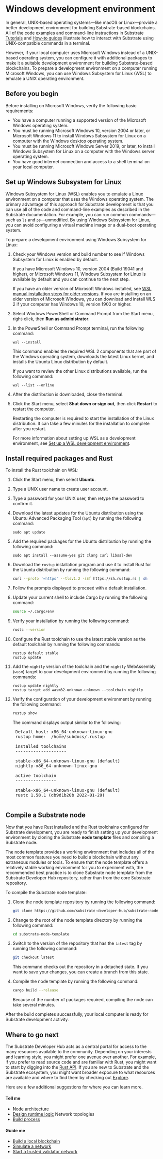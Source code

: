 # Windows development environment

In general, UNIX-based operating systems—like macOS or Linux—provide a better development environment for building Substrate-based blockchains.
All of the code examples and command-line instructions in Substrate [Tutorials](../tutorials) and [How-to guides](../reference/how-to-guides) illustrate how to interact with Substrate using UNIX-compatible commands in a terminal.

However, if your local computer uses Microsoft Windows instead of a UNIX-based operating system, you can configure it with additional packages to make it a suitable development environment for building Substrate-based blockchains.
To prepare a development environment on a computer running Microsoft Windows, you can use Windows Subsystem for Linux (WSL) to emulate a UNIX operating environment.

## Before you begin

Before installing on Microsoft Windows, verify the following basic requirements:

* You have a computer running a supported version of the Microsoft Windows operating system.
* You must be running Microsoft Windows 10, version 2004 or later, or Microsoft Windows 11 to install Windows Subsystem for Linux on a computer with the Windows desktop operating system.
* You must be running Microsoft Windows Server 2019, or later, to install Windows Subsystem for Linux on a computer with the Windows server operating system.
* You have good internet connection and access to a shell terminal on your local computer.

## Set up Windows Subsystem for Linux

Windows Subsystem for Linux (WSL) enables you to emulate a Linux environment on a computer that uses the Windows operating system. 
The primary advantage of this approach for Substrate development is that you can use all of the code and command-line examples as described in the Substrate documentation. 
For example, you can run common commands—such as `ls` and `ps`—unmodified.
By using Windows Subsystem for Linux, you can avoid configuring a virtual machine image or a dual-boot operating system.

To prepare a development environment using Windows Subsystem for Linux:

1. Check your Windows version and build number to see if Windows Subsystem for Linux is enabled by default.
   
   If you have Microsoft Windows 10, version 2004 (Build 19041 and higher), or Microsoft Windows 11, Windows Subsystem for Linux is available by default and you can continue to the next step.

   If you have an older version of Microsoft Windows installed, see [WSL manual installation steps for older versions](https://docs.microsoft.com/en-us/windows/wsl/install-manual).
   If you are installing on an older version of Microsoft Windows, you can download and install WLS 2 if your computer has Windows 10, version 1903 or higher.

1. Select Windows PowerShell or Command Prompt from the Start menu, right-click, then **Run as administrator**.

1. In the PowerShell or Command Prompt terminal, run the following command:
   
   ```
   wsl --install
   ```

   This command enables the required WSL 2 components that are part of the Windows operating system, downloads the latest Linux kernel, and installs the Ubuntu Linux distribution by default.

   If you want to review the other Linux distributions available, run the following command:

   ```
   wsl --list --online
   ```

1. After the distribution is downloaded, close the terminal.

1. Click the Start menu, select **Shut down or sign out**, then click **Restart** to restart the computer.
   
   Restarting the computer is required to start the installation of the Linux distribution.
   It can take a few minutes for the installation to complete after you restart.

   For more information about setting up WSL as a development environment, see [Set up a WSL development environment](https://docs.microsoft.com/en-us/windows/wsl/setup/environment).

## Install required packages and Rust

To install the Rust toolchain on WSL:

1. Click the Start menu, then select **Ubuntu**.

1. Type a UNIX user name to create user account.

1. Type a password for your UNIX user, then retype the password to confirm it.

1. Download the latest updates for the Ubuntu distribution using the Ubuntu Advanced Packaging Tool (`apt`) by running the following command:
   
   ```
   sudo apt update
   ```

1. Add the required packages for the Ubuntu distribution by running the following command:
   
   ```
   sudo apt install --assume-yes git clang curl libssl-dev
   ```

1. Download the `rustup` installation program and use it to install Rust for the Ubuntu distribution by running the following command:
    
    ```bash
    curl --proto '=https' --tlsv1.2 -sSf https://sh.rustup.rs | sh
    ```

1. Follow the prompts displayed to proceed with a default installation.

1. Update your current shell to include Cargo by running the following command:
    
    ```bash
    source ~/.cargo/env
    ```

1. Verify your installation by running the following command:
    
    ```bash
    rustc --version
    ```

1. Configure the Rust toolchain to use the latest stable version as the default toolchain by running the following commands:
   
   ```
   rustup default stable
   rustup update
   ```

1. Add the `nightly` version of the toolchain and the `nightly` WebAssembly (`wasm`) target to your development environment by running the following commands:
   
   ```
   rustup update nightly
   rustup target add wasm32-unknown-unknown --toolchain nightly
   ```

1. Verify the configuration of your development environment by running the following command:
    
    ```bash
    rustup show
    ```

    The command displays output similar to the following:

    <pre>
    Default host: x86_64-unknown-linux-gnu
    rustup home:  /home/subdocs/.rustup
    
    installed toolchains
    --------------------
    
    stable-x86_64-unknown-linux-gnu (default)
    nightly-x86_64-unknown-linux-gnu
    
    active toolchain
    ----------------
    
    stable-x86_64-unknown-linux-gnu (default)
    rustc 1.58.1 (db9d1b20b 2022-01-20)
    </pre>

## Compile a Substrate node

Now that you have Rust installed and the Rust toolchains configured for Substrate development, you are ready to finish setting up your development environment by cloning the Substrate **node template** files and compiling a Substrate node.

The node template provides a working environment that includes all of the most common features you need to build a blockchain without any extraneous modules or tools. 
To ensure that the node template offers a relatively stable working environment for you to experiment with, the recommended best practice is to clone Substrate node template from the Substrate Developer Hub  repository, rather than from the core Substrate repository.

To compile the Substrate node template:

1. Clone the node template repository by running the following command:
    
    ```bash
    git clone https://github.com/substrate-developer-hub/substrate-node-template
    ```

1. Change to the root of the node template directory by running the following command:
    
    ```bash
    cd substrate-node-template
    ```

1. Switch to the version of the repository that has the `latest` tag by running the following command:
    
    ```bash
    git checkout latest
    ```

    This command checks out the repository in a detached state.
    If you want to save your changes, you can create a branch from this state.

1. Compile the node template by running the following command:
    
    ```bash
    cargo build --release
    ```

    Because of the number of packages required, compiling the node can take several minutes.

After the build completes successfully, your local computer is ready for Substrate development activity.

## Where to go next

The Substrate Developer Hub acts as a central portal for access to the many resources available to the community.
Depending on your interests and learning style, you might prefer one avenue over another.
For example, if you prefer to read source code and are familiar with Rust, you might want to start by digging into the [Rust API](reference/rust-docs/).
If you are new to Substrate and the Substrate ecosystem, you might want broader exposure to what resources are available and where to find them by checking out [Explore](/main-docs/explore/).

Here are a few additional suggestions for where you can learn more.

#### Tell me

* [Node architecture](main-docs/node-architecture/)
* [Design runtime logic](/main-docs/design/)
Network topologies
* [Build process](main-docs/build/)

#### Guide me

* [Build a local blockchain](/tutorials/get-started/build-local-blockchain/)
* [Simulate a network](/tutorials/get-started/simulate-network/)
* [Start a trusted validator network](/tutorials/get-started/trusted-network/)
